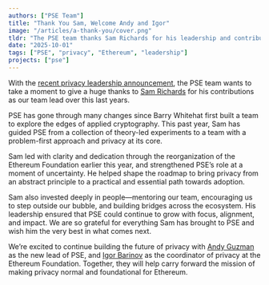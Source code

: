```yaml
---
authors: ["PSE Team"]
title: "Thank You Sam, Welcome Andy and Igor"
image: "/articles/a-thank-you/cover.png"
tldr: "The PSE team thanks Sam Richards for his leadership and contributions, and welcomes Andy Guzman as the new lead and Igor Barinov as EF’s privacy coordinator."
date: "2025-10-01"
tags: ["PSE", "privacy", "Ethereum", "leadership"]
projects: ["pse"]
---
```


With the [recent privacy leadership announcement](https://blog.ethereum.org/2025/10/01/privacy-cluster-leads), the PSE team wants to take a moment to give a huge thanks to [Sam Richards](https://x.com/samonchain) for his contributions as our team lead over this last years.

PSE has gone through many changes since Barry Whitehat first built a team to explore the edges of applied cryptography. This past year, Sam has guided PSE from a collection of theory-led experiments to a team with a problem-first approach and privacy at its core.

Sam led with clarity and dedication through the reorganization of the Ethereum Foundation earlier this year, and strengthened PSE’s role at a moment of uncertainty. He helped shape the roadmap to bring privacy from an abstract principle to a practical and essential path towards adoption. 

Sam also invested deeply in people—mentoring our team, encouraging us to step outside our bubble, and building bridges across the ecosystem. His leadership ensured that PSE could continue to grow with focus, alignment, and impact. We are so grateful for everything Sam has brought to PSE and wish him the very best in what comes next.

We’re excited to continue building the future of privacy with [Andy Guzman](https://x.com/AndyGuzmanEth) as the new lead of PSE, and [Igor Barinov](https://x.com/barinov) as the coordinator of privacy at the Ethereum Foundation. Together, they will help carry forward the mission of making privacy normal and foundational for Ethereum.